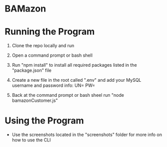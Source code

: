 # BAMazon


# Running the Program 

1) Clone the repo locally and run
2) Open a command prompt or bash shell 
3) Run "npm install" to install all required packages listed in the "package.json" file
4) Create a new file in the root called ".env" and add your MySQL username and password info:
        UN=<username>
        PW=<password>

4) Back at the command prompt or bash sheel run "node bamazonCustomer.js"

# Using the Program
* Use the screenshots located in the "screenshots" folder for more info on how to use the CLI
